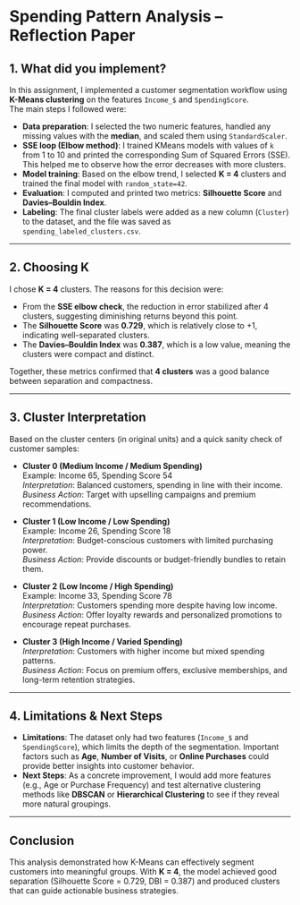 # Spending Pattern Analysis – Reflection Paper

## 1. What did you implement?

In this assignment, I implemented a customer segmentation workflow using **K-Means clustering** on the features `Income_$` and `SpendingScore`.  
The main steps I followed were:

- **Data preparation**: I selected the two numeric features, handled any missing values with the **median**, and scaled them using `StandardScaler`.
- **SSE loop (Elbow method)**: I trained KMeans models with values of `k` from 1 to 10 and printed the corresponding Sum of Squared Errors (SSE). This helped me to observe how the error decreases with more clusters.
- **Model training**: Based on the elbow trend, I selected **K = 4** clusters and trained the final model with `random_state=42`.
- **Evaluation**: I computed and printed two metrics: **Silhouette Score** and **Davies–Bouldin Index**.
- **Labeling**: The final cluster labels were added as a new column (`Cluster`) to the dataset, and the file was saved as `spending_labeled_clusters.csv`.

---

## 2. Choosing K

I chose **K = 4** clusters. The reasons for this decision were:

- From the **SSE elbow check**, the reduction in error stabilized after 4 clusters, suggesting diminishing returns beyond this point.
- The **Silhouette Score** was **0.729**, which is relatively close to +1, indicating well-separated clusters.
- The **Davies–Bouldin Index** was **0.387**, which is a low value, meaning the clusters were compact and distinct.

Together, these metrics confirmed that **4 clusters** was a good balance between separation and compactness.

---

## 3. Cluster Interpretation

Based on the cluster centers (in original units) and a quick sanity check of customer samples:

- **Cluster 0 (Medium Income / Medium Spending)**  
  Example: Income 65, Spending Score 54  
  _Interpretation_: Balanced customers, spending in line with their income.  
  _Business Action_: Target with upselling campaigns and premium recommendations.

- **Cluster 1 (Low Income / Low Spending)**  
  Example: Income 26, Spending Score 18  
  _Interpretation_: Budget-conscious customers with limited purchasing power.  
  _Business Action_: Provide discounts or budget-friendly bundles to retain them.

- **Cluster 2 (Low Income / High Spending)**  
  Example: Income 33, Spending Score 78  
  _Interpretation_: Customers spending more despite having low income.  
  _Business Action_: Offer loyalty rewards and personalized promotions to encourage repeat purchases.

- **Cluster 3 (High Income / Varied Spending)**  
  _Interpretation_: Customers with higher income but mixed spending patterns.  
  _Business Action_: Focus on premium offers, exclusive memberships, and long-term retention strategies.

---

## 4. Limitations & Next Steps

- **Limitations**: The dataset only had two features (`Income_$` and `SpendingScore`), which limits the depth of the segmentation. Important factors such as **Age**, **Number of Visits**, or **Online Purchases** could provide better insights into customer behavior.
- **Next Steps**: As a concrete improvement, I would add more features (e.g., Age or Purchase Frequency) and test alternative clustering methods like **DBSCAN** or **Hierarchical Clustering** to see if they reveal more natural groupings.

---

## Conclusion

This analysis demonstrated how K-Means can effectively segment customers into meaningful groups. With **K = 4**, the model achieved good separation (Silhouette Score = 0.729, DBI = 0.387) and produced clusters that can guide actionable business strategies.
